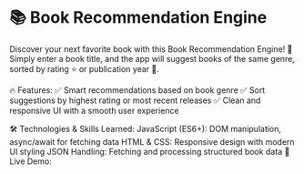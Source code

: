 # 📚 Book Recommendation Engine
Discover your next favorite book with this Book Recommendation Engine! 🚀 Simply enter a book title, and the app will suggest books of the same genre, sorted by rating ⭐ or publication year 📅.

🔥 Features:
✅ Smart recommendations based on book genre
✅ Sort suggestions by highest rating or most recent releases
✅ Clean and responsive UI with a smooth user experience

🛠️ Technologies & Skills Learned:
JavaScript (ES6+): DOM manipulation, async/await for fetching data
HTML & CSS: Responsive design with modern UI styling
JSON Handling: Fetching and processing structured book data
🚀 Live Demo:
